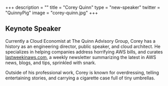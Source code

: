 +++
description = ""
title = "Corey Quinn"
type = "new-speaker"
twitter = "QuinnyPig"
image = "corey-quinn.jpg"
+++
## Keynote Speaker

Currently a Cloud Economist at The Quinn Advisory Group, Corey has a history as an engineering director, public speaker, and cloud architect. He specializes in helping companies address horrifying AWS bills, and curates <a href="http://www.lastweekinaws.com/" target="_blank">lastweekinaws.com</a>, a weekly newsletter summarizing the latest in AWS news, blogs, and tips, sprinkled with snark.

Outside of his professional work, Corey is known for overdressing, telling entertaining stories, and carrying a cigarette case full of tiny umbrellas.